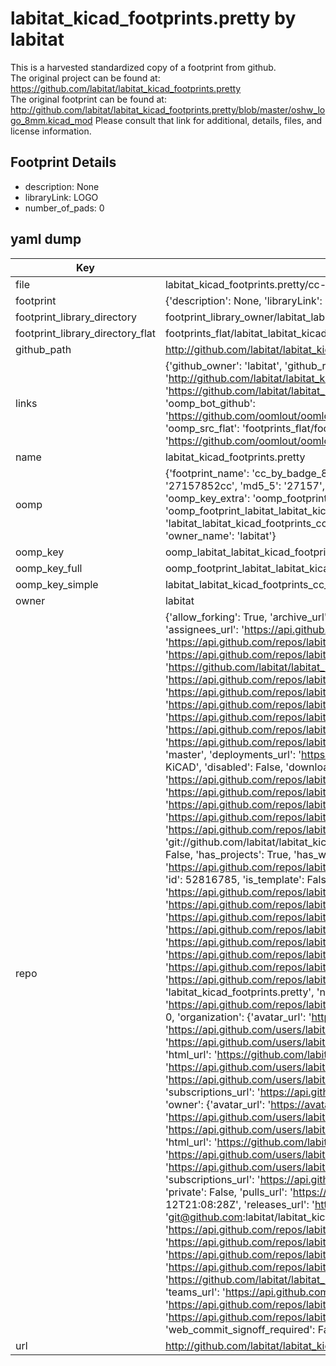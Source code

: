# labitat_kicad_footprints.pretty by labitat  
This is a harvested standardized copy of a footprint from github.  
The original project can be found at:  
https://github.com/labitat/labitat_kicad_footprints.pretty  
The original footprint can be found at:
http://github.com/labitat/labitat_kicad_footprints.pretty/blob/master/oshw_logo_8mm.kicad_mod
Please consult that link for additional, details, files, and license information.  
## Footprint Details
* description: None  
* libraryLink: LOGO  
* number_of_pads: 0  
## yaml dump  
| Key | Value |  
| --- | --- |  
| file | labitat_kicad_footprints.pretty/cc-by_badge_8mm.kicad_mod |  
| footprint | {'description': None, 'libraryLink': 'LOGO', 'number_of_pads': 0} |  
| footprint_library_directory | footprint_library_owner/labitat_labitat_kicad_footprints.pretty |  
| footprint_library_directory_flat | footprints_flat/labitat_labitat_kicad_footprints_cc_by_badge_8mm/working |  
| github_path | http://github.com/labitat/labitat_kicad_footprints.pretty/blob/master/cc-by_badge_8mm.kicad_mod |  
| links | {'github_owner': 'labitat', 'github_repo_name': 'labitat_kicad_footprints.pretty', 'github_src': 'http://github.com/labitat/labitat_kicad_footprints.pretty/blob/master/oshw_logo_8mm.kicad_mod', 'github_src_repo': 'https://github.com/labitat/labitat_kicad_footprints.pretty', 'oomp_bot': 'footprints/labitat_labitat_kicad_footprints_cc_by_badge_8mm/working', 'oomp_bot_github': 'https://github.com/oomlout/oomlout_oomp_footprint_bot/tree/main/footprints/labitat_labitat_kicad_footprints_cc_by_badge_8mm/working', 'oomp_src_flat': 'footprints_flat/footprints_flat/labitat_labitat_kicad_footprints_cc_by_badge_8mm/working', 'oomp_src_flat_github': 'https://github.com/oomlout/oomlout_oomp_footprint_src/tree/main/footprints_flat/labitat_labitat_kicad_footprints_cc_by_badge_8mm/working'} |  
| name | labitat_kicad_footprints.pretty |  
| oomp | {'footprint_name': 'cc_by_badge_8mm', 'library_name': 'labitat_kicad_footprints', 'md5': '27157852ccfd25a86d445a837ccab956', 'md5_10': '27157852cc', 'md5_5': '27157', 'md5_6': '271578', 'oomp_key': 'oomp_labitat_labitat_kicad_footprints_cc_by_badge_8mm', 'oomp_key_extra': 'oomp_footprint_labitat_labitat_kicad_footprints_cc_by_badge_8mm', 'oomp_key_full': 'oomp_footprint_labitat_labitat_kicad_footprints_cc_by_badge_8mm_271578', 'oomp_key_simple': 'labitat_labitat_kicad_footprints_cc_by_badge_8mm', 'original_filename': 'labitat_kicad_footprints.pretty/cc-by_badge_8mm.kicad_mod', 'owner_name': 'labitat'} |  
| oomp_key | oomp_labitat_labitat_kicad_footprints_cc_by_badge_8mm |  
| oomp_key_full | oomp_footprint_labitat_labitat_kicad_footprints_cc_by_badge_8mm |  
| oomp_key_simple | labitat_labitat_kicad_footprints_cc_by_badge_8mm |  
| owner | labitat |  
| repo | {'allow_forking': True, 'archive_url': 'https://api.github.com/repos/labitat/labitat_kicad_footprints.pretty/{archive_format}{/ref}', 'archived': False, 'assignees_url': 'https://api.github.com/repos/labitat/labitat_kicad_footprints.pretty/assignees{/user}', 'blobs_url': 'https://api.github.com/repos/labitat/labitat_kicad_footprints.pretty/git/blobs{/sha}', 'branches_url': 'https://api.github.com/repos/labitat/labitat_kicad_footprints.pretty/branches{/branch}', 'clone_url': 'https://github.com/labitat/labitat_kicad_footprints.pretty.git', 'collaborators_url': 'https://api.github.com/repos/labitat/labitat_kicad_footprints.pretty/collaborators{/collaborator}', 'comments_url': 'https://api.github.com/repos/labitat/labitat_kicad_footprints.pretty/comments{/number}', 'commits_url': 'https://api.github.com/repos/labitat/labitat_kicad_footprints.pretty/commits{/sha}', 'compare_url': 'https://api.github.com/repos/labitat/labitat_kicad_footprints.pretty/compare/{base}...{head}', 'contents_url': 'https://api.github.com/repos/labitat/labitat_kicad_footprints.pretty/contents/{+path}', 'contributors_url': 'https://api.github.com/repos/labitat/labitat_kicad_footprints.pretty/contributors', 'created_at': '2016-02-29T19:19:38Z', 'default_branch': 'master', 'deployments_url': 'https://api.github.com/repos/labitat/labitat_kicad_footprints.pretty/deployments', 'description': 'Misc. footprints for KiCAD', 'disabled': False, 'downloads_url': 'https://api.github.com/repos/labitat/labitat_kicad_footprints.pretty/downloads', 'events_url': 'https://api.github.com/repos/labitat/labitat_kicad_footprints.pretty/events', 'fork': False, 'forks': 0, 'forks_count': 0, 'forks_url': 'https://api.github.com/repos/labitat/labitat_kicad_footprints.pretty/forks', 'full_name': 'labitat/labitat_kicad_footprints.pretty', 'git_commits_url': 'https://api.github.com/repos/labitat/labitat_kicad_footprints.pretty/git/commits{/sha}', 'git_refs_url': 'https://api.github.com/repos/labitat/labitat_kicad_footprints.pretty/git/refs{/sha}', 'git_tags_url': 'https://api.github.com/repos/labitat/labitat_kicad_footprints.pretty/git/tags{/sha}', 'git_url': 'git://github.com/labitat/labitat_kicad_footprints.pretty.git', 'has_discussions': False, 'has_downloads': True, 'has_issues': True, 'has_pages': False, 'has_projects': True, 'has_wiki': True, 'homepage': None, 'hooks_url': 'https://api.github.com/repos/labitat/labitat_kicad_footprints.pretty/hooks', 'html_url': 'https://github.com/labitat/labitat_kicad_footprints.pretty', 'id': 52816785, 'is_template': False, 'issue_comment_url': 'https://api.github.com/repos/labitat/labitat_kicad_footprints.pretty/issues/comments{/number}', 'issue_events_url': 'https://api.github.com/repos/labitat/labitat_kicad_footprints.pretty/issues/events{/number}', 'issues_url': 'https://api.github.com/repos/labitat/labitat_kicad_footprints.pretty/issues{/number}', 'keys_url': 'https://api.github.com/repos/labitat/labitat_kicad_footprints.pretty/keys{/key_id}', 'labels_url': 'https://api.github.com/repos/labitat/labitat_kicad_footprints.pretty/labels{/name}', 'language': None, 'languages_url': 'https://api.github.com/repos/labitat/labitat_kicad_footprints.pretty/languages', 'license': None, 'merges_url': 'https://api.github.com/repos/labitat/labitat_kicad_footprints.pretty/merges', 'milestones_url': 'https://api.github.com/repos/labitat/labitat_kicad_footprints.pretty/milestones{/number}', 'mirror_url': None, 'name': 'labitat_kicad_footprints.pretty', 'network_count': 0, 'node_id': 'MDEwOlJlcG9zaXRvcnk1MjgxNjc4NQ==', 'notifications_url': 'https://api.github.com/repos/labitat/labitat_kicad_footprints.pretty/notifications{?since,all,participating}', 'open_issues': 0, 'open_issues_count': 0, 'organization': {'avatar_url': 'https://avatars.githubusercontent.com/u/346178?v=4', 'events_url': 'https://api.github.com/users/labitat/events{/privacy}', 'followers_url': 'https://api.github.com/users/labitat/followers', 'following_url': 'https://api.github.com/users/labitat/following{/other_user}', 'gists_url': 'https://api.github.com/users/labitat/gists{/gist_id}', 'gravatar_id': '', 'html_url': 'https://github.com/labitat', 'id': 346178, 'login': 'labitat', 'node_id': 'MDEyOk9yZ2FuaXphdGlvbjM0NjE3OA==', 'organizations_url': 'https://api.github.com/users/labitat/orgs', 'received_events_url': 'https://api.github.com/users/labitat/received_events', 'repos_url': 'https://api.github.com/users/labitat/repos', 'site_admin': False, 'starred_url': 'https://api.github.com/users/labitat/starred{/owner}{/repo}', 'subscriptions_url': 'https://api.github.com/users/labitat/subscriptions', 'type': 'Organization', 'url': 'https://api.github.com/users/labitat'}, 'owner': {'avatar_url': 'https://avatars.githubusercontent.com/u/346178?v=4', 'events_url': 'https://api.github.com/users/labitat/events{/privacy}', 'followers_url': 'https://api.github.com/users/labitat/followers', 'following_url': 'https://api.github.com/users/labitat/following{/other_user}', 'gists_url': 'https://api.github.com/users/labitat/gists{/gist_id}', 'gravatar_id': '', 'html_url': 'https://github.com/labitat', 'id': 346178, 'login': 'labitat', 'node_id': 'MDEyOk9yZ2FuaXphdGlvbjM0NjE3OA==', 'organizations_url': 'https://api.github.com/users/labitat/orgs', 'received_events_url': 'https://api.github.com/users/labitat/received_events', 'repos_url': 'https://api.github.com/users/labitat/repos', 'site_admin': False, 'starred_url': 'https://api.github.com/users/labitat/starred{/owner}{/repo}', 'subscriptions_url': 'https://api.github.com/users/labitat/subscriptions', 'type': 'Organization', 'url': 'https://api.github.com/users/labitat'}, 'private': False, 'pulls_url': 'https://api.github.com/repos/labitat/labitat_kicad_footprints.pretty/pulls{/number}', 'pushed_at': '2018-02-12T21:08:28Z', 'releases_url': 'https://api.github.com/repos/labitat/labitat_kicad_footprints.pretty/releases{/id}', 'size': 152, 'ssh_url': 'git@github.com:labitat/labitat_kicad_footprints.pretty.git', 'stargazers_count': 0, 'stargazers_url': 'https://api.github.com/repos/labitat/labitat_kicad_footprints.pretty/stargazers', 'statuses_url': 'https://api.github.com/repos/labitat/labitat_kicad_footprints.pretty/statuses/{sha}', 'subscribers_count': 9, 'subscribers_url': 'https://api.github.com/repos/labitat/labitat_kicad_footprints.pretty/subscribers', 'subscription_url': 'https://api.github.com/repos/labitat/labitat_kicad_footprints.pretty/subscription', 'svn_url': 'https://github.com/labitat/labitat_kicad_footprints.pretty', 'tags_url': 'https://api.github.com/repos/labitat/labitat_kicad_footprints.pretty/tags', 'teams_url': 'https://api.github.com/repos/labitat/labitat_kicad_footprints.pretty/teams', 'temp_clone_token': None, 'topics': [], 'trees_url': 'https://api.github.com/repos/labitat/labitat_kicad_footprints.pretty/git/trees{/sha}', 'updated_at': '2016-02-29T19:19:38Z', 'url': 'https://api.github.com/repos/labitat/labitat_kicad_footprints.pretty', 'visibility': 'public', 'watchers': 0, 'watchers_count': 0, 'web_commit_signoff_required': False} |  
| url | http://github.com/labitat/labitat_kicad_footprints.pretty |  

